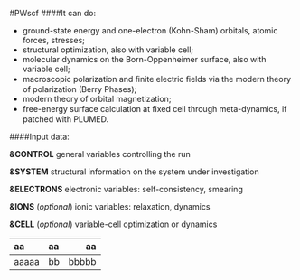 #PWscf
####It can do:

* ground-state energy and one-electron (Kohn-Sham) orbitals, atomic forces, stresses;
* structural optimization, also with variable cell;
* molecular dynamics on the Born-Oppenheimer surface, also with variable cell;
* macroscopic polarization and ﬁnite electric ﬁelds via the modern theory of polarization (Berry Phases);
* modern theory of orbital magnetization;
* free-energy  surface  calculation  at  ﬁxed cell  through  meta-dynamics,  if  patched  with PLUMED.

####Input data:

**&CONTROL** 
general variables controlling the run

**&SYSTEM**
structural  information on the system under investigation

**&ELECTRONS**
 electronic variables: self-consistency, smearing

**&IONS** (*optional*)
 ionic variables: relaxation, dynamics

**&CELL** (*optional*)
variable-cell optimization or dynamics

aa|aa|aa
:--|:--|--:
aaaaa|bb|bbbbb
